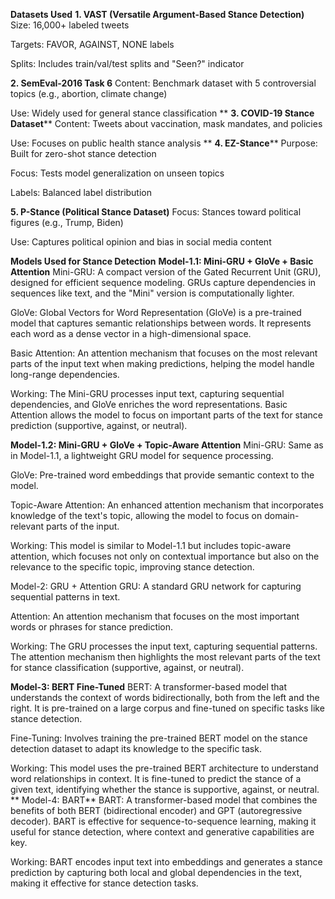 **Datasets Used**
**1. VAST (Versatile Argument-Based Stance Detection)**
Size: 16,000+ labeled tweets

Targets: FAVOR, AGAINST, NONE labels

Splits: Includes train/val/test splits and "Seen?" indicator

**2. SemEval-2016 Task 6**
Content: Benchmark dataset with 5 controversial topics (e.g., abortion, climate change)

Use: Widely used for general stance classification
**
**3. COVID-19 Stance Dataset****
Content: Tweets about vaccination, mask mandates, and policies

Use: Focuses on public health stance analysis
**
**4. EZ-Stance****
Purpose: Built for zero-shot stance detection

Focus: Tests model generalization on unseen topics

Labels: Balanced label distribution

**5. P-Stance (Political Stance Dataset)**
Focus: Stances toward political figures (e.g., Trump, Biden)

Use: Captures political opinion and bias in social media content

**Models Used for Stance Detection**
**Model-1.1: Mini-GRU + GloVe + Basic Attention**
Mini-GRU:
A compact version of the Gated Recurrent Unit (GRU), designed for efficient sequence modeling. GRUs capture dependencies in sequences like text, and the "Mini" version is computationally lighter.

GloVe:
Global Vectors for Word Representation (GloVe) is a pre-trained model that captures semantic relationships between words. It represents each word as a dense vector in a high-dimensional space.

Basic Attention:
An attention mechanism that focuses on the most relevant parts of the input text when making predictions, helping the model handle long-range dependencies.

Working:
The Mini-GRU processes input text, capturing sequential dependencies, and GloVe enriches the word representations. Basic Attention allows the model to focus on important parts of the text for stance prediction (supportive, against, or neutral).

**Model-1.2: Mini-GRU + GloVe + Topic-Aware Attention**
Mini-GRU:
Same as in Model-1.1, a lightweight GRU model for sequence processing.

GloVe:
Pre-trained word embeddings that provide semantic context to the model.

Topic-Aware Attention:
An enhanced attention mechanism that incorporates knowledge of the text's topic, allowing the model to focus on domain-relevant parts of the input.

Working:
This model is similar to Model-1.1 but includes topic-aware attention, which focuses not only on contextual importance but also on the relevance to the specific topic, improving stance detection.

Model-2: GRU + Attention
GRU:
A standard GRU network for capturing sequential patterns in text.

Attention:
An attention mechanism that focuses on the most important words or phrases for stance prediction.

Working:
The GRU processes the input text, capturing sequential patterns. The attention mechanism then highlights the most relevant parts of the text for stance classification (supportive, against, or neutral).

**Model-3: BERT Fine-Tuned**
BERT:
A transformer-based model that understands the context of words bidirectionally, both from the left and the right. It is pre-trained on a large corpus and fine-tuned on specific tasks like stance detection.

Fine-Tuning:
Involves training the pre-trained BERT model on the stance detection dataset to adapt its knowledge to the specific task.

Working:
This model uses the pre-trained BERT architecture to understand word relationships in context. It is fine-tuned to predict the stance of a given text, identifying whether the stance is supportive, against, or neutral.
**
Model-4: BART**
BART:
A transformer-based model that combines the benefits of both BERT (bidirectional encoder) and GPT (autoregressive decoder). BART is effective for sequence-to-sequence learning, making it useful for stance detection, where context and generative capabilities are key.

Working:
BART encodes input text into embeddings and generates a stance prediction by capturing both local and global dependencies in the text, making it effective for stance detection tasks.
